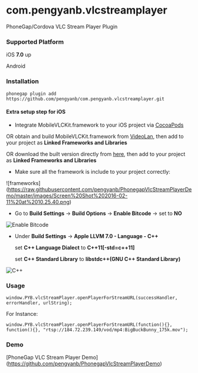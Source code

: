 # com.pengyanb.vlcstreamplayer
PhoneGap/Cordova VLC Stream Player Plugin

### Supported Platform
iOS **7.0** up

Android

### Installation
```
phonegap plugin add https://github.com/pengyanb/com.pengyanb.vlcstreamplayer.git
```

#### Extra setup step for iOS

* Integrate MobileVLCKit.framework to your iOS project via [CocoaPods](https://cocoapods.org/)

OR obtain and build MobileVLCKit.framework from [VideoLan](https://wiki.videolan.org/VLCKit/), then add to your project as **Linked Frameworks and Libraries**

OR download the built version directly from [here](), then add to your project as **Linked Frameworks and Libraries**

* Make sure all the framework is include to your project correctly:

![frameworks]
(https://raw.githubusercontent.com/pengyanb/PhonegapVlcStreamPlayerDemo/master/images/Screen%20Shot%202016-02-11%20at%2010.25.40.png)

* Go to **Build Settings** -> **Build Options** -> **Enable Bitcode** -> set to **NO**

![Enable Bitcode](https://raw.githubusercontent.com/pengyanb/PhonegapVlcStreamPlayerDemo/master/images/Screen%20Shot%202016-02-11%20at%2010.40.05.png)

* Under **Build Settings** -> **Apple LLVM 7.0 - Language - C++**

    set **C++ Language Dialect** to **C++11[-std=c++11]**
    
    set **C++ Standard Library** to **libstdc++(GNU C++ Standard Library)**

![C++](https://raw.githubusercontent.com/pengyanb/PhonegapVlcStreamPlayerDemo/master/images/Screen%20Shot%202016-02-11%20at%2010.40.32.png)
 
 
### Usage
 ```
 window.PYB.vlcStreamPlayer.openPlayerForStreamURL(successHandler, errorHandler, urlString);
 ```
 
 For Instance:
 ```
 window.PYB.vlcStreamPlayer.openPlayerForStreamURL(function(){}, function(){}, "rtsp://184.72.239.149/vod/mp4:BigBuckBunny_175k.mov");
 ```
 
### Demo
[PhoneGap VLC Stream Player Demo] (https://github.com/pengyanb/PhonegapVlcStreamPlayerDemo) 


